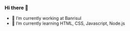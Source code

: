 ### Hi there 👋


- 🔭 I’m currently working at Banrisul
- 🌱 I’m currently learning HTML, CSS, Javascript, Node.js
  
<!--
**douglasbrgs/douglasbrgs** is a ✨ _special_ ✨ repository because its `README.md` (this file) appears on your GitHub profile.

Here are some ideas to get you started:

- 👯 I’m looking to collaborate on ...
- 🤔 I’m looking for help with ...
- 💬 Ask me about ...
- 📫 How to reach me: ...
- 😄 Pronouns: ...
- ⚡ Fun fact: ...
-->
